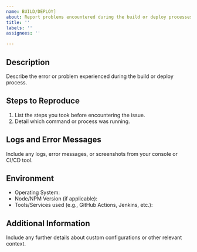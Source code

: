 ```yaml
---
name: BUILD/DEPLOY]
about: Report problems encountered during the build or deploy processes
title: ''
labels: ''
assignees: ''

---
```


## Description
Describe the error or problem experienced during the build or deploy process.

## Steps to Reproduce
1. List the steps you took before encountering the issue.
2. Detail which command or process was running.

## Logs and Error Messages
Include any logs, error messages, or screenshots from your console or CI/CD tool.

## Environment
- Operating System:
- Node/NPM Version (if applicable):
- Tools/Services used (e.g., GitHub Actions, Jenkins, etc.):

## Additional Information
Include any further details about custom configurations or other relevant context.
